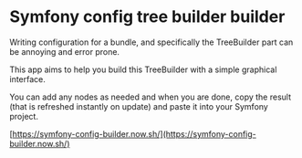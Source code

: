 # Symfony config tree builder builder

Writing configuration for a bundle, and specifically the TreeBuilder part can be annoying and error prone.

This app aims to help you build this TreeBuilder with a simple graphical interface.

You can add any nodes as needed and when you are done, copy the result (that is refreshed instantly on update)
and paste it into your Symfony project.

[https://symfony-config-builder.now.sh/](https://symfony-config-builder.now.sh/)
